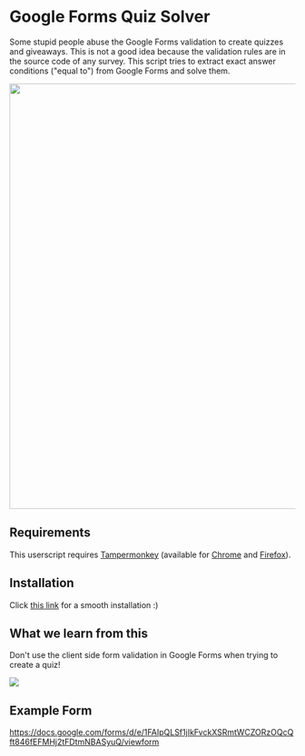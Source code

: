 # Google Forms Quiz Solver
Some stupid people abuse the Google Forms validation to create quizzes and giveaways. This is not a good idea because the validation rules are in the source code of any survey. This script tries to extract exact answer conditions ("equal to") from Google Forms and solve them.

<img src="https://github.com/zerodytrash/Google-Forms-Quiz-Resolver/raw/main/demo.png" width="750" />

## Requirements
This userscript requires <a href="https://www.tampermonkey.net/">Tampermonkey</a> (available for <a href="https://chrome.google.com/webstore/detail/tampermonkey/dhdgffkkebhmkfjojejmpbldmpobfkfo?hl=de">Chrome</a> and <a href="https://addons.mozilla.org/de/firefox/addon/tampermonkey/">Firefox</a>).

## Installation
Click <a href="https://github.com/zerodytrash/Google-Forms-Quiz-Resolver/raw/main/Google-Forms-Quiz-Resolver.user.js">this link</a> for a smooth installation :)

## What we learn from this

Don't use the client side form validation in Google Forms when trying to create a quiz!

<img src="https://github.com/zerodytrash/Google-Forms-Quiz-Resolver/raw/main/dontuseequalto.png">

## Example Form
https://docs.google.com/forms/d/e/1FAIpQLSf1jIkFvckXSRmtWCZORzOQcQft846fEFMHj2tFDtmNBASyuQ/viewform
